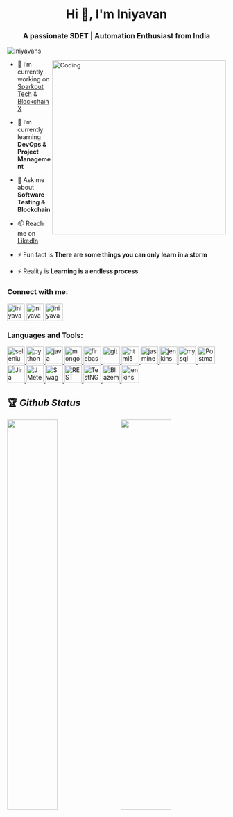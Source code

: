 <h1 align="center">Hi 👋, I'm Iniyavan</h1>

<h3 align="center">A passionate SDET | Automation Enthusiast from India </h3>

<p align="left"> <img src="https://komarev.com/ghpvc/?username=iniyavans&label=Profile%20views&color=0e75b6&style=flat" alt="iniyavans" /> </p>

<img align="right" alt="Coding" width="400" src="https://gifimage.net/wp-content/uploads/2018/11/graphic-designer-gif.gif">

- 🔭 I’m currently working on [Sparkout Tech](https://www.sparkouttech.com/) & [BlockchainX](https://www.blockchainx.tech/)

- 🌱 I’m currently learning **DevOps & Project Management**

- 💬 Ask me about **Software Testing & Blockchain**

- 📫 Reach me on [LikedIn](https://www.linkedin.com/in/iniyavan-murugesan-9a3898199/)

- ⚡ Fun fact is **There are some things you can only learn in a storm**

- ⚡ Reality is **Learning is a endless process**

<h3 align="left">Connect with me:</h3>
<p align="left">
<a href="https://twitter.com/iniyavan_choco_" target="_blank"><img align="center" src="https://img.icons8.com/color/256/twitter--v1.png" alt="iniyavan_choco_" height="40" width="40" /></a>
<a href="https://www.linkedin.com/in/iniyavan-murugesan-9a3898199/" target="_blank"><img align="center" src="https://img.icons8.com/color/256/linkedin.png" alt="iniyavan" height="40" width="40" /></a>
<a href="https://instagram.com/iniyavan_choco" target="_blank"><img align="center" src="https://img.icons8.com/color/256/instagram-new.png" alt="iniyavan_choco" height="40" width="40" /></a>

<h3 align="left">Languages and Tools:</h3>
<p align="left"> 
<a href="https://www.selenium.dev" target="_blank" title ="selenium" rel="noreferrer"> <img src="https://upload.wikimedia.org/wikipedia/commons/thumb/d/d5/Selenium_Logo.png/220px-Selenium_Logo.png" alt="selenium" width="40" height="40"/> </a>
<a href="https://www.python.org" target="_blank" title ="python" rel="noreferrer"> <img src="https://img.freepik.com/free-icon/snakes_318-368381.jpg" alt="python" width="40" height="40"/> </a>
<a href="https://www.java.com" target="_blank" title ="java" rel="noreferrer"> <img src="https://www.kloia.com/hubfs/java-1.png" alt="java" width="40" height="40"/> </a> 
<a href="https://www.mongodb.com/" target="_blank" title ="mongodb" rel="noreferrer"> <img src="https://www.pngrepo.com/png/331488/512/mongodb.png" alt="mongodb" width="40" height="40"/> </a> 
<a href="https://firebase.google.com/" target="_blank" title ="firebase" rel="noreferrer"> <img src="https://www.vectorlogo.zone/logos/firebase/firebase-icon.svg" alt="firebase" width="40" height="40"/> </a> 
<a href="https://git-scm.com/" target="_blank" title ="git" rel="noreferrer"> <img src="https://www.vectorlogo.zone/logos/git-scm/git-scm-icon.svg" alt="git" width="40" height="40"/> </a> 
<a href="https://www.w3.org/html/" target="_blank" title ="html5" rel="noreferrer"> <img src="https://cdn.pixabay.com/photo/2017/08/05/11/16/logo-2582748_1280.png" alt="html5" width="40" height="40"/> </a> 
<a href="https://jasmine.github.io/" target="_blank" title ="jasmine" rel="noreferrer"> <img src="https://www.vectorlogo.zone/logos/jasmine/jasmine-icon.svg" alt="jasmine" width="40" height="40"/> </a> 
<a href="https://www.jenkins.io" target="_blank" title ="jenkins" rel="noreferrer"> <img src="https://www.vectorlogo.zone/logos/jenkins/jenkins-icon.svg" alt="jenkins" width="40" height="40"/> </a> 
<a href="https://www.mysql.com/" target="_blank" title ="mysql" rel="noreferrer"> <img src="https://www.freepnglogos.com/uploads/logo-mysql-png/logo-mysql-mysql-logo-png-images-are-download-crazypng-21.png" alt="mysql" width="40" height="40"/> </a> 
<a href="https://postman.com" target="_blank" title ="Postman" rel="noreferrer"> <img src="https://www.vectorlogo.zone/logos/getpostman/getpostman-icon.svg" alt="Postman" width="40" height="40"/> </a>
<a href="https://www.atlassian.com/software/jira" title ="Jira" target="_blank" rel="noreferrer"> <img src="https://cdn.icon-icons.com/icons2/3053/PNG/512/jira_cloud_macos_bigsur_icon_190051.png" alt="Jira" width="40" height="40"/> </a> 
<a href="https://jmeter.apache.org/" target="_blank" title ="Jmeter" rel="noreferrer"> <img src="https://encrypted-tbn0.gstatic.com/images?q=tbn:ANd9GcTrfjmgs9NTwfbeECm7e0TsLvbfuVNSzk0mRQmFvvY&s" alt="JMeter" width="40" height="40"/> </a> 
<a href="https://swagger.io/" target="_blank" title ="Swagger" rel="noreferrer"> <img src="https://static-00.iconduck.com/assets.00/swagger-icon-512x512-halz44im.png" alt="Swagger" width="40" height="40"/> </a> 
<a href="https://rest-assured.io/" target="_blank" title ="REST assured" rel="noreferrer"> <img src="https://miro.medium.com/v2/resize:fill:224:224/1*qmS-f8Pv72ZavjF22v-xiw.png" alt="REST assured" width="40" height="40"/> </a> 
<a href="https://testng.org/doc/" target="_blank" title ="TestNG" rel="noreferrer"> <img src="https://testerprovn.com/wp-content/uploads/2021/04/TestNG-l%C3%A0-gi.jpg" alt="TestNG" width="40" height="40"/> </a>
<a href="https://www.blazemeter.com/" target="_blank" title ="Blazemeter" rel="noreferrer"> <img src="https://storage.googleapis.com/datanyze-data/technologies/600b5cb8e4b44ed7e24a210de4fa50ddac5d8b8c.png" alt="Blazemeter" width="40" height="40"/> </a>
<a href="https://docs.pytest.org/en/7.2.x/" target="_blank" title ="PyTest" rel="noreferrer"> <img src="https://docs.pytest.org/en/6.2.x/_static/pytest1.png" alt="jenkins" width="40" height="40"/> </a> 
</p>

## 🏆 *Github Status*

<img  src="https://github-readme-stats.vercel.app/api?username=iniyavans&show_icons=true&hide_border=true&theme=dark" width="48%" align="right" >
<img  src="https://github-readme-streak-stats.herokuapp.com/?user=iniyavans&theme=dark" width="48%" >
<br>
